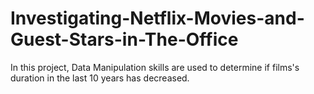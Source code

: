 # Investigating-Netflix-Movies-and-Guest-Stars-in-The-Office

In this project, Data Manipulation skills are used to determine if films's duration in the last 10 years has decreased. 
